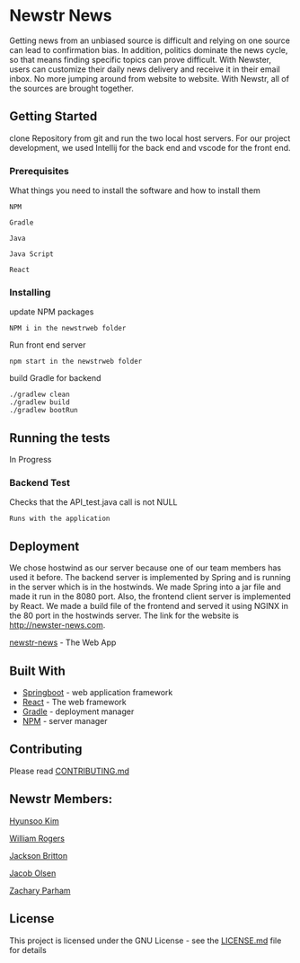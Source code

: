 # Newstr News

Getting news from an unbiased source is difficult and relying on one source can lead to confirmation bias. In addition, 
politics dominate the news cycle, so that means finding specific topics can prove difficult. With Newster, users can 
customize their daily news delivery and receive it in their email inbox. No more jumping around from website to website. 
With Newstr, all of the sources are brought together.

## Getting Started

clone Repository from git and run the two local host servers. For our project development, we used Intellij for the back end and vscode for the front end.

### Prerequisites

What things you need to install the software and how to install them

```
NPM
```
```
Gradle
```
```
Java
```
```
Java Script
```
```
React
```

### Installing

update NPM packages

```
NPM i in the newstrweb folder
```

Run front end server

```
npm start in the newstrweb folder
```

build Gradle for backend

```
./gradlew clean
./gradlew build 
./gradlew bootRun
```

## Running the tests

In Progress

### Backend Test

Checks that the API_test.java call is not NULL

```
Runs with the application
```

## Deployment

We chose hostwind as our server because one of our team members has used it before. The backend server is implemented by Spring and is running in the server which is in the hostwinds. We made Spring into a jar file and made it run in the 8080 port. Also, the frontend client server is implemented by React.  We made a build file of the frontend and served it using NGINX in the 80 port in the hostwinds server. The link for the website is http://newster-news.com.


[newstr-news](http://newster-news.com) - The Web App


## Built With

* [Springboot](https://spring.io/projects/spring-boot) - web application framework
* [React](https://reactjs.org/) - The web framework
* [Gradle](https://gradle.org/) - deployment manager
* [NPM](https://www.npmjs.com/) - server manager

## Contributing

Please read [CONTRIBUTING.md]() 

## Newstr Members:

[Hyunsoo Kim](https://github.com/dblepart99)

[William Rogers](https://github.com/qejmc)

[Jackson Britton](https://github.com/brittainjackson7)

[Jacob Olsen](https://github.com/Jacob-Olaffson)

[Zachary Parham](https://github.com/zjp292)


## License

This project is licensed under the GNU License - see the [LICENSE.md](https://www.gnu.org/licenses/gpl-3.0.en.html) file for details

